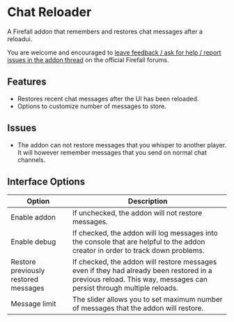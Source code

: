 # Chat Reloader
A Firefall addon that remembers and restores chat messages after a reloadui.

You are welcome and encouraged to [leave feedback / ask for help / report issues in the addon thread](//forums.firefall.com/community/threads/2981021) on the official Firefall forums.

## Features
* Restores recent chat messages after the UI has been reloaded.
* Options to customize number of messages to store.

## Issues
* The addon can not restore messages that you whisper to another player. It will however remember messages that you send on normal chat channels.

## Interface Options
| Option  | Description |
|------------- | ------------- |
| Enable addon | If unchecked, the addon will not restore messages. |
| Enable debug | If checked, the addon will log messages into the console that are helpful to the addon creator in order to track down problems. |
| Restore previously restored messages | If checked, the addon will restore messages even if they had already been restored in a previous reload. This way, messages can persist through multiple reloads. |
| Message limit | The slider allows you to set maximum number of messages that the addon will restore. |
